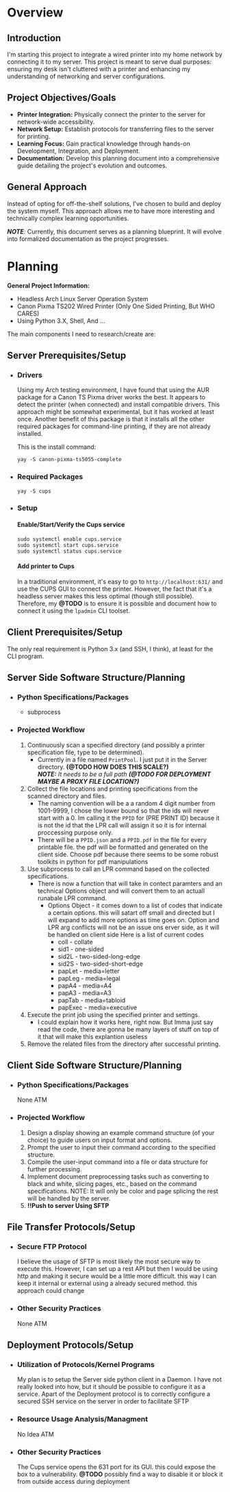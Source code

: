 # Overview
## Introduction
I'm starting this project to integrate a wired printer into my home network by connecting it to my server. This project is meant to serve dual purposes: ensuring my desk isn't cluttered with a printer and enhancing my understanding of networking and server configurations.

## Project Objectives/Goals
* <b>Printer Integration:</b> Physically connect the printer to the server for network-wide accessibility.
* <b>Network Setup:</b> Establish protocols for transferring files to the server for printing.
* <b>Learning Focus:</b> Gain practical knowledge through hands-on Development, Integration, and Deployment.
* <b>Documentation:</b> Develop this planning document into a comprehensive guide detailing the project's evolution and outcomes.

## General Approach

Instead of opting for off-the-shelf solutions, I've chosen to build and deploy the system myself. This approach allows me to have more interesting and technically complex learning opportunities.

_<b>NOTE</b>:_  Currently, this document serves as a planning blueprint. It will evolve into formalized documentation as the project progresses.

# Planning
<b>General Project Information:</b>
* Headless Arch Linux Server Operation System
* Canon Pixma TS202 Wired Printer (Only One Sided Printing, But WHO CARES)
* Using Python 3.X, Shell, And ... 


The main components I need to research/create are:
## Server Prerequisites/Setup
* ### Drivers
    Using my Arch testing environment, I have found that using the AUR package for a Canon TS Pixma driver works the best. It appears to detect the printer (when connected) and install compatible drivers. This approach might be somewhat experimental, but it has worked at least once. Another benefit of this package is that it installs all the other required packages for command-line printing, if they are not already installed.

    This is the install command:
    ```
    yay -S canon-pixma-ts5055-complete
    ``` 

* ### Required Packages
    ```
    yay -S cups
    ```

* ### Setup
    #### Enable/Start/Verify the Cups service
    ```
    sudo systemctl enable cups.service
    sudo systemctl start cups.service
    sudo systemctl status cups.service
    ```

    #### Add printer to Cups
    In a traditional environment, it's easy to go to ```http://localhost:631/``` and use the CUPS GUI to connect the printer. However, the fact that it's a headless server makes this less optimal (though still possible). Therefore, my <b>@TODO</b> is to ensure it is possible and document how to connect it using the `lpadmin` CLI toolset.

## Client Prerequisites/Setup
The only real requirement is Python 3.x (and SSH, I think), at least for the CLI program.

## Server Side Software Structure/Planning
* ### Python Specifications/Packages
    * subprocess 
* ### Projected Workflow
    1. Continuously scan a specified directory (and possibly a printer specification file, type to be determined).
        * Currently in a file named `PrintPool`. I just put it in the Server directory. <B>(@TODO HOW DOES THIS SCALE?)</b><br><i><b>NOTE:</b> It needs to be a full path <b>(@TODO FOR DEPLOYMENT MAYBE A PROXY FILE LOCATION?)</b></i>
    2. Collect the file locations and printing specifications from the scanned directory and files.
        * The naming convention will be a a random 4 digit number from 1001-9999, I chose the lower bound so that the ids will never start with a 0. Im calling it the `PPID` for (PRE PRINT ID) because it is not the id that the LPR call will assign it so it is for internal proccessing purpose only.
        * There will be a `PPID.json` and a `PPID.pdf` in the file for every printable file. the pdf will be formatted and generated on the client side. Choose pdf because there seems to be some robust toolkits in python for pdf manipulations
    3. Use subprocess to call an LPR command based on the collected specifications.
        * There is now a function that will take in contect paramters and an technical Options object and will convert them to an actuall runabale LPR command.
            * Options Object - it comes down to a list of codes that indicate a certain  options. this will satart off small and directed but I will expand to add more options as time goes on. Option and LPR arg conflicts will not be an issue ons erver side, as it will be handled on client side
            Here is a list of current codes <br>
                - coll - collate
                - sid1 - one-sided
                - sid2L - two-sided-long-edge
                - sid2S - two-sided-short-edge
                - papLet - media=letter
                - papLeg - media=legal
                - papA4 - media=A4
                - papA3 - media=A3
                - papTab - media=tabloid
                - papExec - media=executive
    4. Execute the print job using the specified printer and settings.
        * I could explain how it works here, right now. But Imma just say read the code, there are gonna be many layers of stuff on top of it that will make this explantion useless
    5. Remove the related files from the directory after successful printing.

## Client Side Software Structure/Planning
* ### Python Specifications/Packages
    None ATM
* ### Projected Workflow
    1. Design a display showing an example command structure (of your choice) to guide users on input format and options.
    2. Prompt the user to input their command according to the specified structure.
    3. Compile the user-input command into a file or data structure for further processing.
    4. Implement document preprocessing tasks such as converting to black and white, slicing pages, etc., based on the command specifications. NOTE: It will only be color and page splicing the rest will be handled by the server.
    5. <b>!!Push to server Using SFTP</b>

## File Transfer Protocols/Setup
* ### Secure FTP Protocol
    I believe the usage of SFTP is most likely the most secure way to execute this. However, I can set up a rest API but then I would be using http and making it secure would be a little more difficult. this way I can keep it internal or external using a already secured method. this approach could change
* ### Other Security Practices
    None ATM

## Deployment Protocols/Setup
* ### Utilization of Protocols/Kernel Programs
    My plan is to setup the Server side python client in a Daemon. I have not really looked into how, but it should be possible to configure it as a service. Apart of the Deployment protocol is to correctly configure a secured SSH service on the server in order to facilitate SFTP
* ### Resource Usage Analysis/Managment
    No Idea ATM
* ### Other Security Practices
    The Cups service opens the 631 port for its GUI. this could expose the box to a vulnerability. <b>@TODO</b> possibly find a way to disable it or block it from outside access during deployment  